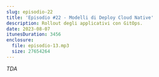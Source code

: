 ```yaml
---
slug: episodio-22
title: 'Episodio #22 - Modelli di Deploy Cloud Native'
description: Rollout degli applicativi con GitOps.
date: 2023-08-07
itunesDuration: 3456
enclosure:
  file: episodio-13.mp3
  size: 27654264
---
```


_TDA_
